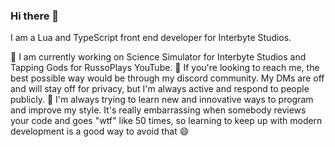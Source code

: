 ### Hi there 👋

I am a Lua and TypeScript front end developer for Interbyte Studios.

🔭 I am currently working on Science Simulator for Interbyte Studios and Tapping Gods for RussoPlays YouTube.
💬 If you're looking to reach me, the best possible way would be through my discord community. My DMs are off and will stay off for privacy, but I'm always active and respond to people publicly.
🌱 I'm always trying to learn new and innovative ways to program and improve my style. It's really embarrassing when somebody reviews your code and goes "wtf" like 50 times, so learning to keep up with modern development is a good way to avoid that 😄

